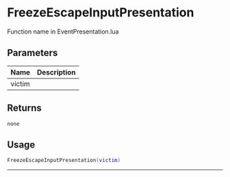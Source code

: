 # FreezeEscapeInputPresentation

Function name in EventPresentation.lua

## Parameters

| Name   | Description |
| ------ | ----------- |
| victim |             |

## Returns

`none`

## Usage

```lua
FreezeEscapeInputPresentation(victim)
```

---
